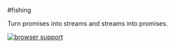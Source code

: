 #fishing

Turn promises into streams and streams into promises.

[![browser support](https://ci.testling.com/nrn/fishing.png)](https://ci.testling.com/nrn/fishing)

